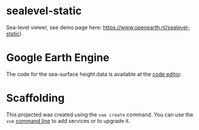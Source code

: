 # sealevel-static
Sea-level viewer, see demo page here: https://www.openearth.nl/sealevel-static)

# Google Earth Engine
The code for the sea-surface height data is available at the [code editor](https://code.earthengine.google.com/fe385e2630659bbd05cf9a72380f52e1).

# Scaffolding
This projected was created using the `vue create` command. You can use the `vue` [command line](https://cli.vuejs.org/) to add services or to upgrade it.
